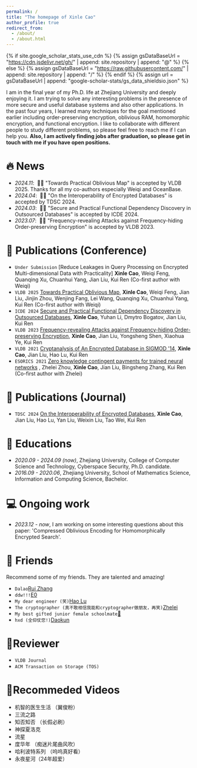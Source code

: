 ```yaml
---
permalink: /
title: "The homepage of Xinle Cao"
author_profile: true
redirect_from: 
  - /about/
  - /about.html
---
```


{% if site.google_scholar_stats_use_cdn %}
{% assign gsDataBaseUrl = "https://cdn.jsdelivr.net/gh/" | append: site.repository | append: "@" %}
{% else %}
{% assign gsDataBaseUrl = "https://raw.githubusercontent.com/" | append: site.repository | append: "/" %}
{% endif %}
{% assign url = gsDataBaseUrl | append: "google-scholar-stats/gs_data_shieldsio.json" %}

<span class='anchor' id='about-me'></span>

I am in the final year of my Ph.D. life at Zhejiang University and deeply enjoying it. I am trying to solve any interesting problems in the presence of more secure and useful database systems and also other applications. In the past four years, I learned many techniques for the goal mentioned earlier including order-preserving encryption, oblivious RAM, homomorphic encryption, and functional encryption. I like to collaborate with different people to study different problems, so please feel free to reach me if I can help you. **Also, I am actively finding jobs after graduation, so please get in touch with me if you have open positions.**


# 🔥 News
- *2024.11*: &nbsp;🎉🎉 "Towards Practical Oblivious Map" is accepted by VLDB 2025. Thanks for all my co-authors especially Weiqi and OceanBase.
- *2024.04*: &nbsp;🎉🎉 "On the Interoperability of Encrypted Databases" is accepted by TDSC 2024.
- *2024.03*: &nbsp;🎉🎉 "Secure and Practical Functional Dependency Discovery in Outsourced Databases" is accepted by ICDE 2024.
- *2023.07*: &nbsp;🎉🎉 "Frequency-revealing Attacks against Frequency-hiding Order-preserving Encryption" is accepted by VLDB 2023.

# 📝 Publications (Conference)
- ``Under Submission`` [Reduce Leakages in Query Processing on Encrypted Multi-dimensional Data with Practicality] **Xinle Cao**, Weiqi Feng, Quanqing Xu, Chuanhui Yang, Jian Liu, Kui Ren (Co-first author with Weiqi)
- ``VLDB 2025`` [Towards Practical Oblivious Map](https://eprint.iacr.org/2024/1650), **Xinle Cao**, Weiqi Feng, Jian Liu, Jinjin Zhou, Wenjing Fang, Lei Wang, Quanqing Xu, Chuanhui Yang, Kui Ren (Co-first author with Weiqi)
- ``ICDE 2024`` [Secure and Practical Functional Dependency Discovery in Outsourced Databases](https://eprint.iacr.org/2023/1969), **Xinle Cao**, Yuhan Li, Dmytro Bogatov, Jian Liu, Kui Ren
- ``VLDB 2023`` [Frequency-revealing Attacks against Frequency-hiding Order-preserving Encryption](https://eprint.iacr.org/2023/1122), **Xinle Cao**, Jian Liu, Yongsheng Shen, Xiaohua Ye, Kui Ren
- ``VLDB 2021`` [Cryptanalysis of An Encrypted Database in SIGMOD '14](http://vldb.org/pvldb/vol14/p1743-liu.pdf), **Xinle Cao**, Jian Liu, Hao Lu, Kui Ren
- ``ESORICS 2021`` [Zero knowledge contingent payments for trained neural networks](https://link.springer.com/chapter/10.1007/978-3-030-88428-4_31) <strong><span class='show_paper_citations' data='2JKA6WAAAAAJ:9yKSN-GCB0IC'></span></strong>, Zhelei Zhou, **Xinle Cao**, Jian Liu, Bingsheng Zhang, Kui Ren (Co-first author with Zhelei)

# 📝 Publications (Journal)
- ``TDSC 2024`` [On the Interoperability of Encrypted Databases](https://ieeexplore.ieee.org/abstract/document/10588984), **Xinle Cao**, Jian Liu, Hao Lu, Yan Liu, Weixin Liu, Tao Wei, Kui Ren

# 📖 Educations
- *2020.09 - 2024.09 (now)*, Zhejiang University, College of Computer Science and Technology, Cyberspace Security, Ph.D. candidate.
- *2016.09 - 2020.06*, Zhejiang University, School of Mathematics Science, Information and Computing Science, Bachelor.

# 💻 Ongoing work
- *2023.12 - now*, I am working on some interesting questions about this paper: 'Compressed Oblivious Encoding for Homomorphically Encrypted Search'.

# 🍓 Friends
Recommend some of my friends. They are talented and amazing!
- ``Dalao``[Rui Zhang](https://scholar.google.com/citations?hl=en&user=pPgsfogAAAAJ)
- ``ddw!!!``[E0](https://e0hyl.github.io/)
- ``My dear engineer (笑)``[Hao Lu](https://scholar.google.com/citations?user=Av_2Z_EAAAAJ&hl=en)
- ``The cryptographer (真不敢相信我能和cryptographer做朋友，再笑)``[Zhelei](https://zheleizhou.github.io/)
- ``My best gifted junior female schoolmate``[🐳](https://scholar.google.com/citations?user=BeAz0pMAAAAJ&hl=zh-CN)
- ``hxd (全仰仗您!)``[Daokun](https://Dookoen.com)

# 📃Reviewer
- ``VLDB Journal``
- ``ACM Transaction on Storage (TOS)``

# 🎁Recommeded Videos
- 机智的医生生活 （翼俊粉）
- 三流之路
- 知否知否 （长假必刷）
- 神探夏洛克
- 流星
- 度华年 （痴迷片尾曲风吹）
- 哈利波特系列 （呜呜真好看）
- 永夜星河（24年超爱）
